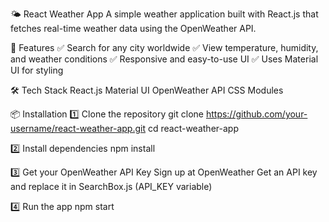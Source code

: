 🌤 React Weather App
A simple weather application built with React.js that fetches real-time weather data using the OpenWeather API.

🚀 Features
✅ Search for any city worldwide
✅ View temperature, humidity, and weather conditions
✅ Responsive and easy-to-use UI
✅ Uses Material UI for styling

🛠 Tech Stack
React.js
Material UI
OpenWeather API
CSS Modules

📦 Installation
1️⃣ Clone the repository
git clone https://github.com/your-username/react-weather-app.git
cd react-weather-app

2️⃣ Install dependencies
npm install

3️⃣ Get your OpenWeather API Key
Sign up at OpenWeather
Get an API key and replace it in SearchBox.js (API_KEY variable)

4️⃣ Run the app
npm start
